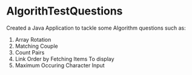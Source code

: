 # AlgorithTestQuestions
Created a Java Application to tackle some Algorithm questions such as:
1. Array Rotation 
2. Matching Couple 
3. Count Pairs
4. Link Order by Fetching Items To display
5. Maximum Occuring Character Input
